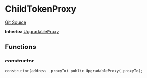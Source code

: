 # ChildTokenProxy
[Git Source](https://github.com/maticnetwork/contracts/blob/155f729fd8db0676297384375468d4d45b8aa44e/contracts/child/proxifiedChildToken/ChildTokenProxy.sol)

**Inherits:**
[UpgradableProxy](/contracts/common/misc/UpgradableProxy.sol/contract.UpgradableProxy.md)


## Functions
### constructor


```solidity
constructor(address _proxyTo) public UpgradableProxy(_proxyTo);
```

